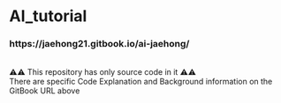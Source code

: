 # AI_tutorial
<h3> https://jaehong21.gitbook.io/ai-jaehong/ </h2> <br />
⚠️⚠️ This repository has only source code in it ⚠️⚠️<br />
There are specific Code Explanation and Background information on the GitBook URL above

